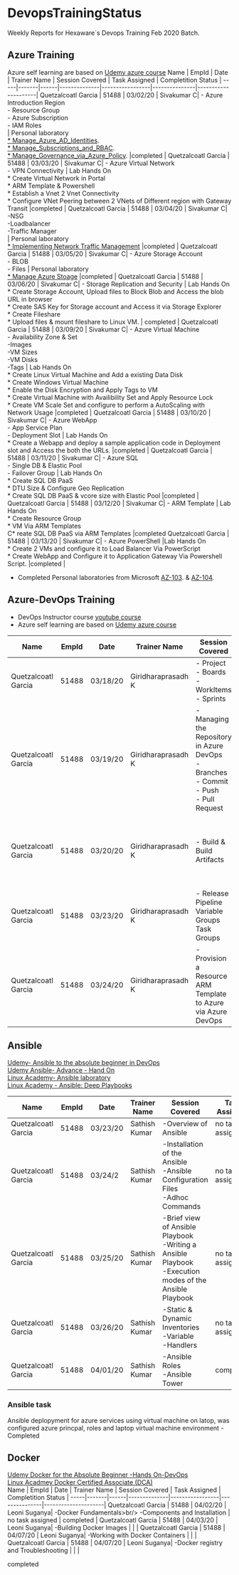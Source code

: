 # DevopsTrainingStatus
Weekly Reports for Hexaware´s Devops Training Feb 2020 Batch.

## Azure Training ##
Azure self learning are based on [Udemy azure course](https://eylearning.udemy.com/course/70533-azure/)
Name | EmpId | Date | Trainer Name | Session Covered | Task Assigned | Completition Status |
-----|-------|------|--------------|-----------------|---------------|---------------------|
Quetzalcoatl Garcia | 51488 | 03/02/20 | Sivakumar C| - Azure Introduction Region<br /> - Resource Group<br /> - Azure Subscription<br />  - IAM Roles <br /> | Personal laboratory <br />   [* Manage_Azure_AD_Identities](https://microsoftlearning.github.io/AZ-104-MicrosoftAzureAdministrator/Instructions/Labs/LAB_01-Manage_Azure_AD_Identities.html).<br /> [* Manage_Subscriptions_and_RBAC](https://microsoftlearning.github.io/AZ-104-MicrosoftAzureAdministrator/Instructions/Labs/LAB_02a_Manage_Subscriptions_and_RBAC.html).<br /> [* Manage_Governance_via_Azure_Policy](https://microsoftlearning.github.io/AZ-104-MicrosoftAzureAdministrator/Instructions/Labs/LAB_02b-Manage_Governance_via_Azure_Policy.html). |completed |
Quetzalcoatl Garcia | 51488 | 03/03/20 | Sivakumar C| - Azure Virtual Network<br /> - VPN Connectivity  | Lab Hands On<br /> * Create Virtual Network in Portal<br /> * ARM Template & Powershell<br />  * Establish a Vnet 2 Vnet Connectivity<br />  * Configure VNet Peering between 2 VNets of Different region with Gateway Transit |completed |
Quetzalcoatl Garcia | 51488 | 03/04/20 | Sivakumar C| -NSG<br /> -Loadbalancer<br /> -Traffic Manager<br />| Personal laboratory<br /> [* Implementing Network Traffic Management](https://microsoftlearning.github.io/AZ-104-MicrosoftAzuredministrator/Instructions/Labs/LAB_06-Implement_Network_Traffic_Management.html) |completed |
Quetzalcoatl Garcia | 51488 | 03/05/20 | Sivakumar C| - Azure Storage Account<br /> - BLOB<br /> - Files   | Personal laboratory<br />  [* Manage Azure Stoage](https://microsoftlearning.github.io/AZ-104-MicrosoftAzureAdministrator/Instructions/Labs/LAB_07-Manage_Azure_Storage.html)  |completed |
Quetzalcoatl Garcia | 51488 | 03/06/20 | Sivakumar C| - Storage Replication and Security  | Lab Hands On<br /> * Create Storage Account, Upload files to Block Blob and Access the blob URL in browser<br />  * Create SAS Key for Storage account and Access it via Storage Explorer<br /> * Create Fileshare<br /> * Upload files & mount fileshare to Linux VM. | completed |
Quetzalcoatl Garcia | 51488 | 03/09/20 | Sivakumar C| - Azure Virtual Machine<br /> - Availability Zone & Set<br /> -Images<br /> -VM Sizes<br /> -VM Disks<br /> -Tags | Lab Hands On<br /> * Create Linux Virtual Machine and Add a existing Data Disk<br /> * Create Windows Virtual Machine<br /> * Enable the Disk Encryption and Apply Tags to VM<br />  * Create Virtual Machine with Availibility Set and Apply Resource Lock<br /> * Create VM Scale Set and configure to perform a AutoScaling with Network Usage   |completed |
Quetzalcoatl Garcia | 51488 | 03/10/20 | Sivakumar C| - Azure WebApp<br /> - App Service Plan<br /> - Deployment Slot | Lab Hands On<br /> * Create a Webapp and deploy a sample application code in Deployment slot and Access the both the URLs. |completed |
Quetzalcoatl Garcia | 51488 | 03/11/20 | Sivakumar C| - Azure SQL<br /> - Single DB & Elastic Pool<br /> - Failover Group | Lab Hands On<br /> * Create SQL DB PaaS<br /> * DTU Size & Configure Geo Replication<br /> * Create SQL DB PaaS & vcore size with Elastic Pool  |completed |
Quetzalcoatl Garcia | 51488 | 03/12/20 | Sivakumar C| - ARM Template | Lab Hands On<br /> * Create Resource Group<br /> * VM Via ARM Templates<br /> C* reate SQL DB PaaS via ARM Templates |completed 
Quetzalcoatl Garcia | 51488 | 03/13/20 | Sivakumar C| - Azure PowerShell |Lab Hands On<br /> * Create 2 VMs and configure it to Load Balancer Via PowerScript<br /> * Create WebApp and Configure it to Application Gateway Via Powershell Script.  |completed |


*  Completed Personal laboratories from Microsoft [AZ-103](https://microsoftlearning.github.io/AZ-103-MicrosoftAzureAdministrator/). & [AZ-104](https://microsoftlearning.github.io/AZ-104-MicrosoftAzureAdministrator/). <br />

 
## Azure-DevOps Training ##
- DevOps Instructor course [youtube course](https://www.youtube.com/watch?v=MOZMw5_fBFA) <br />
- Azure self learning are based on [Udemy azure course](https://hexaware.udemy.com/course/azure-devops-for-beginners/learn/lecture/16451864#questions) <br />

Name | EmpId | Date | Trainer Name | Session Covered | Task Assigned | Completition Status |
-----|-------|------|--------------|-----------------|---------------|---------------------|
Quetzalcoatl Garcia | 51488 | 03/18/20 | Giridharaprasadh K | - Project<br /> - Boards<br /> - WorkItems<br /> - Sprints |  |completed |
Quetzalcoatl Garcia | 51488 | 03/19/20 | Giridharaprasadh K | - Managing the Repository in Azure DevOps<br /> - Branches<br/> - Commit<br /> - Push<br /> - Pull Request | [* Git branch straegies applyed to my own git repository](https://github.com/Likarus/DevopsTrainingStatus/tree/Quetza_Garcia_51488)<br /> [* DevOps branc Strategies](https://dev.azure.com/51488/DevOps%20Academy%20Hexaware%20-%20Branch%20strategies)| completed |
Quetzalcoatl Garcia | 51488 | 03/20/20 | Giridharaprasadh K | - Build & Build Artifacts |[* Pipeline -Build and deploy to Azure Kubernetes Service](https://dev.azure.com/51488/Build%20and%20deploy%20to%20Azure%20Kubernetes%20Service)<br /> [* service running](http://52.152.203.121:8080/) | completed |
Quetzalcoatl Garcia | 51488 | 03/23/20 | Giridharaprasadh K | - Release Pipeline Variable Groups Task Groups | | comleted |
Quetzalcoatl Garcia | 51488 | 03/24/20 | Giridharaprasadh K | - Provision a Resource ARM Template to Azure via Azure DevOps | | completed


## Ansible ##
[Udemy- Ansible to the absolute beginner in DevOps](https://hexaware.udemy.com/course/learn-ansible/learn/lecture/16690970#overview/) <br />
[Udemy Ansible- Advance - Hand On  ](https://hexaware.udemy.com/course/learn-ansible-advanced/learn/)<br />
[Linux Academy- Ansible laboratory](https://app.linuxacademy.com/hands-on-labs/a0936654-61c3-4d94-a58a-84b8c2c5163b?redirect_uri=https:%2F%2Flinuxacademy.com%2Fcp%2Fmodules%2Fview%2Fid%2F372)<br />
[Linux Academy - Ansible: Deep Playbooks](https://linuxacademy.com/cp/modules/view/id/318)<br />

Name | EmpId | Date | Trainer Name | Session Covered | Task Assigned | Completition Status |
-----|-------|------|--------------|-----------------|---------------|---------------------|
Quetzalcoatl Garcia | 51488 | 03/23/20 | Sathish Kumar | -Overview of Ansible | no task assigned  | completed |
Quetzalcoatl Garcia | 51488 | 03/24/2 | Sathish Kumar | -Installation of the Ansible<br /> -Ansible Configuration Files<br /> -Adhoc Commands | no task assigned | completed |
Quetzalcoatl Garcia | 51488 | 03/25/20 | Sathish Kumar | -Brief view of Ansible Playbook<br /> -Writing a Ansible Playbook<br /> -Execution modes of the Ansible Playbook | no task assigned  | completed |
Quetzalcoatl Garcia | 51488 | 03/26/20 | Sathish Kumar | -Static & Dynamic Inventories<br /> -Variable<br /> -Handlers<br /> | no task assigned   | completed |
Quetzalcoatl Garcia | 51488 | 04/01/20 | Sathish Kumar | -Ansible Roles<br /> -Ansible Tower   | completed

### Ansible task ###
Ansible deplopyment for azure services using virtual machine on latop, 
 was configured azure princpal, roles  and laptop virtual machine environment  - Completed 
 
 
## Docker ##
[Udemy Docker for the Absolute Beginner -Hands On-DevOps](https://hexaware.udemy.com/course/learn-docker/learn/lecture/7838182?learning_path_id=166928#overview)<br />
[Linux Acadmey Docker Certified Associate (DCA)](https://linuxacademy.com/cp/modules/view/id/347?redirect_uri=https://app.linuxacademy.com/search?query=Docker)<br />
Name | EmpId | Date | Trainer Name | Session Covered | Task Assigned | Completition Status |
-----|-------|------|--------------|-----------------|---------------|---------------------|
Quetzalcoatl Garcia | 51488 | 04/02/20 | Leoni Suganya| -Docker Fundamentals>br/> -Components and Installation | no task assigned  | completed |
Quetzalcoatl Garcia | 51488 | 04/03/20  | Leoni Suganya| -Building Docker Images |   |  |
Quetzalcoatl Garcia | 51488 | 04/07/20  | Leoni Suganya| -Working with Docker Containers |   |  |
Quetzalcoatl Garcia | 51488 | 04/07/20  | Leoni Suganya| -Docker registry and Troubleshooting |   |  |

completed

